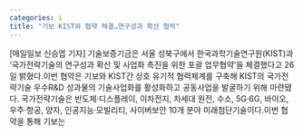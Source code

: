 ```yaml
---
categories: i
title: "기보 KIST와 협약 체결…연구성과 확산 협력"
---
```

[매일일보 신승엽 기자] 기술보증기금은 서울 성북구에서 한국과학기술연구원(KIST)과 ‘국가전략기술의 연구성과 확산 및 사업화 촉진을 위한 포괄 업무협약’을 체결했다고 26일 밝혔다.이번 협약은 기보와 KIST간 상호 유기적 협력체계를 구축해 KIST의 국가전략기술 우수R&D 성과물의 기술사업화를 활성화하고 공동사업을 발굴하기 위해 마련됐다. 국가전략기술은 반도체·디스플레이, 이차전지, 차세대 원전, 수소, 5G·6G, 바이오, 우주·항공, 양자, 인공지능·모빌리티, 사이버보안 10개 분야 미래첨단기술이다.이번 협약을 통해 기보는